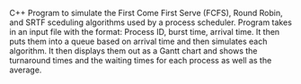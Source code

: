 C++ Program to simulate the First Come First Serve (FCFS), Round Robin, and SRTF sceduling algorithms used by a process scheduler.
Program takes in an input file with the format: Process ID, burst time, arrival time.
It then puts them into a queue based on arrival time and then simulates each algorithm.
It then displays them out as a Gantt chart and shows the turnaround times and the waiting times for each process as well as the average.

